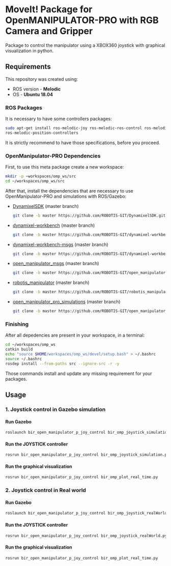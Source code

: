 # MoveIt! Package for OpenMANIPULATOR-PRO with RGB Camera and Gripper

Package to control the manipulator using a XBOX360 joystick with graphical visualization in python.

## **Requirements**

This repository was created using:
- ROS version - **Melodic**
- OS - **Ubuntu 18.04**

### ROS Packages
It is necessary to have some controllers packages:
```sh
sudo apt-get install ros-melodic-joy ros-melodic-ros-control ros-melodic-gazebo-ros-control ros-melodic-controller-manager ros-melodic-joint-trajectory-controller ros-melodic-joint-state-controller
ros-melodic-position-controllers
```
It is strictly recommend to have those specifications, before you proceed.

### OpenManipulator-PRO Dependencies
First, to use this meta package create a new workspace:
```sh
mkdir -p ~workspaces/omp_ws/src
cd ~/workspaces/omp_ws/src
```
After that, install the dependencies that are necessary to use OpenManipulator-PRO and simulations with ROS/Gazebo:

- [DynamixelSDK](https://github.com/ROBOTIS-GIT/DynamixelSDK) (master branch)
    ```sh
    git clone -b master https://github.com/ROBOTIS-GIT/DynamixelSDK.git
    ```

- [dynamixel-workbench](https://github.com/ROBOTIS-GIT/dynamixel-workbench) (master branch)
    ```sh
    git clone -b master https://github.com/ROBOTIS-GIT/dynamixel-workbench.git
    ```

- [dynamixel-workbench-msgs](https://github.com/ROBOTIS-GIT/dynamixel-workbench-msgs) (master branch)
    ```sh
    git clone -b master https://github.com/ROBOTIS-GIT/dynamixel-workbench-msgs.git
    ```

- [open_manipulator_msgs](https://github.com/ROBOTIS-GIT/open_manipulator_msgs) (master branch)
    ```sh
    git clone -b master https://github.com/ROBOTIS-GIT/open_manipulator_msgs.git
    ```

- [robotis_manipulator](https://github.com/ROBOTIS-GIT/robotis_manipulator) (master branch)
    ```sh
    git clone -b master https://github.com/ROBOTIS-GIT/robotis_manipulator.git
    ```
- [open_manipulator_pro_simulations](https://github.com/ROBOTIS-GIT/open_manipulator_pro_simulations) (master branch)
  ``` sh
  git clone -b master https://github.com/ROBOTIS-GIT/open_manipulator_p_simulations.git
  ```

### Finishing
After all depedencies are present in your workspace, in a terminal:
```sh
cd ~/workspaces/omp_ws
catkin build
echo "source $HOME/workspaces/omp_ws/devel/setup.bash" > ~/.bashrc
source ~/.bashrc
rosdep install --from-paths src --ignore-src -r -y
```
Those commands install and update any missing requirement for your packages.

## **Usage**
### **1. Joystick control in Gazebo simulation**

#### Run Gazebo
```sh
roslaunch bir_open_manipulator_p_joy_control bir_omp_joystick_simulation.launch
```

#### Run the JOYSTICK controller
```sh
rosrun bir_open_manipulator_p_joy_control bir_omp_joystick_simulation.py
```

#### Run the graphical visualization
```sh
rosrun bir_open_manipulator_p_joy_control bir_omp_plot_real_time.py
```

### **2. Joystick control in Real world**

#### Run Gazebo
```sh
roslaunch bir_open_manipulator_p_joy_control bir_omp_joystick_realWorld.launch
```

#### Run the JOYSTICK controller
```sh
rosrun bir_open_manipulator_p_joy_control bir_omp_joystick_realWorld.py
```

#### Run the graphical visualization
```sh
rosrun bir_open_manipulator_p_joy_control bir_omp_plot_real_time.py
```
